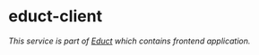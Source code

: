 # educt-client

_This service is part of [Educt](https://github.com/sergeyyarkov/educt) which contains frontend application._
